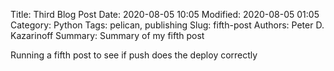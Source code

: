 Title: Third Blog Post
Date: 2020-08-05 10:05
Modified: 2020-08-05 01:05
Category: Python
Tags: pelican, publishing
Slug: fifth-post
Authors: Peter D. Kazarinoff
Summary: Summary of my fifth post

Running a fifth post to see if push does the deploy correctly

